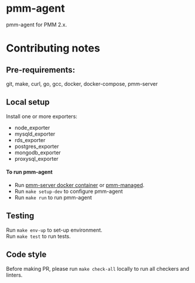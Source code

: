 # pmm-agent

pmm-agent for PMM 2.x.

# Contributing notes

## Pre-requirements:
git, make, curl, go, gcc, docker, docker-compose, pmm-server

## Local setup
Install one or more exporters:
* node_exporter
* mysqld_exporter
* rds_exporter
* postgres_exporter
* mongodb_exporter
* proxysql_exporter

#### To run pmm-agent
- Run [pmm-server docker container](https://hub.docker.com/r/percona/pmm-server) or [pmm-managed](https://github.com/percona/pmm-managed).  
- Run `make setup-dev` to configure pmm-agent
- Run `make run` to run pmm-agent

## Testing
Run `make env-up` to set-up environment.    
Run `make test` to run tests.

## Code style
Before making PR, please run `make check-all` locally to run all checkers and linters.
